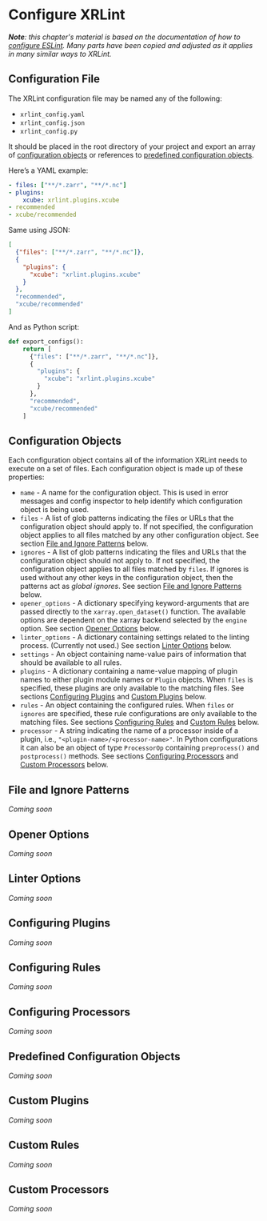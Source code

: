# Configure XRLint

_**Note**: this chapter's material is based on the documentation of how to [configure ESLint](https://eslint.org/docs/latest/use/configure/).
Many parts have been copied and adjusted as it applies in many similar ways to XRLint._ 

## Configuration File

The XRLint configuration file may be named any of the following:

* `xrlint_config.yaml`
* `xrlint_config.json`
* `xrlint_config.py`

It should be placed in the root directory of your project and export 
an array of [configuration objects](#configuration-objects) or 
references to [predefined configuration objects](#predefined-configuration-objects). 

Here’s a YAML example:

```yaml
- files: ["**/*.zarr", "**/*.nc"]
- plugins:
    xcube: xrlint.plugins.xcube
- recommended
- xcube/recommended
```

Same using JSON:

```json
[
  {"files": ["**/*.zarr", "**/*.nc"]},
  {
    "plugins": {
      "xcube": "xrlint.plugins.xcube"
    }
  },
  "recommended",
  "xcube/recommended"
]
```

And as Python script:

```python
def export_configs():
    return [
      {"files": ["**/*.zarr", "**/*.nc"]},
      {
        "plugins": {
          "xcube": "xrlint.plugins.xcube"
        }
      },
      "recommended",
      "xcube/recommended"
    ]
```


## Configuration Objects

Each configuration object contains all of the information XRLint needs 
to execute on a set of files. Each configuration object is made up of 
these properties:

* `name` - A name for the configuration object. 
  This is used in error messages and config inspector to help identify which 
  configuration object is being used.
* `files` - A list of glob patterns indicating the files or URLs that the 
  configuration object should apply to. If not specified, the configuration 
  object applies to all files matched by any other configuration object.
  See section [File and Ignore Patterns](#file-and-ignore-patterns) below.
* `ignores` - A list of glob patterns indicating the files and URLs that the 
  configuration object should not apply to. If not specified, the configuration 
  object applies to all files matched by `files`. If ignores is used without any 
  other keys in the configuration object, then the patterns act as _global ignores_.
  See section [File and Ignore Patterns](#file-and-ignore-patterns) below.
* `opener_options` - A dictionary specifying keyword-arguments that are passed 
  directly to the `xarray.open_dataset()` function. The available options are 
  dependent on the xarray backend selected by the `engine` option.
  See section [Opener Options](#opener-options) below.
* `linter_options` - A dictionary containing settings related to 
  the linting process. (Currently not used.)
  See section [Linter Options](#linter-options) below.
* `settings` - An object containing name-value pairs of information that should 
  be available to all rules.
* `plugins` - A dictionary containing a name-value mapping of plugin names 
  to either plugin module names or `Plugin` objects. When `files` is specified, 
  these plugins are only available to the matching files.
  See sections [Configuring Plugins](#configuring-plugins) 
  and [Custom Plugins](#custom-plugins) below.
* `rules` - An object containing the configured rules. 
  When `files` or `ignores` are specified, these rule configurations are only 
  available to the matching files.
  See sections [Configuring Rules](#configuring-rules) 
  and [Custom Rules](#custom-rules) below.
* `processor` - A string indicating the name of a processor inside of a plugin, 
  i.e., `"<plugin-name>/<processor-name>"`. In Python configurations 
  it can also be an object of type `ProcessorOp` containing
  `preprocess()` and `postprocess()` methods.
  See sections [Configuring Processors](#custom-processors) 
  and [Custom Processors](#custom-processors) below.

## File and Ignore Patterns

_Coming soon_

## Opener Options

_Coming soon_

## Linter Options

_Coming soon_

## Configuring Plugins

_Coming soon_

## Configuring Rules

_Coming soon_

## Configuring Processors

_Coming soon_

## Predefined Configuration Objects

_Coming soon_

## Custom Plugins

_Coming soon_

## Custom Rules

_Coming soon_

## Custom Processors

_Coming soon_

